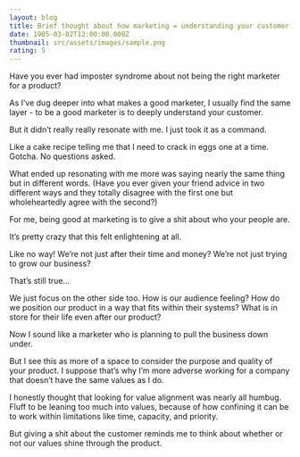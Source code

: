 ```yaml
---
layout: blog
title: Brief thought about how marketing = understanding your customer
date: 1905-03-02T12:00:00.000Z
thumbnail: src/assets/images/sample.png
rating: 5
---
```




Have you ever had imposter syndrome about not being the right marketer for a product?

As I’ve dug deeper into what makes a good marketer, I usually find the same layer - to be a good marketer is to deeply understand your customer.

But it didn’t really really resonate with me. I just took it as a command.

Like a cake recipe telling me that I need to crack in eggs one at a time. Gotcha. No questions asked.

What ended up resonating with me more was saying nearly the same thing but in different words. (Have you ever given your friend advice in two different ways and they totally disagree with the first one but wholeheartedly agree with the second?)

For me, being good at marketing is to give a shit about who your people are.

It’s pretty crazy that this felt enlightening at all.

Like no way! We’re not just after their time and money? We’re not just trying to grow our business?

That’s still true…

We just focus on the other side too. How is our audience feeling? How do we position our product in a way that fits within their systems? What is in store for their life even after our product?

Now I sound like a marketer who is planning to pull the business down under.

But I see this as more of a space to consider the purpose and quality of your product. I suppose that’s why I’m more adverse working for a company that doesn’t have the same values as I do.

I honestly thought that looking for value alignment was nearly all humbug. Fluff to be leaning too much into values, because of how confining it can be to work within limitations like time, capacity, and priority.

But giving a shit about the customer reminds me to think about whether or not our values shine through the product.
